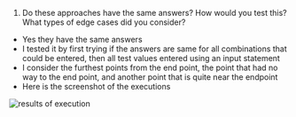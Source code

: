 1. Do these approaches have the same answers? How would you test this? What types of edge cases did you consider?
  - Yes they have the same answers
  - I tested it by first trying if the answers are same for all combinations that could be entered, then all test values entered using an input statement
  - I consider the furthest points from the end point, the point that had no way to the end point, and another point that is quite near the endpoint
  - Here is the screenshot of the executions

![results of execution](https://github.com/PhillipSaint254/maze-puzzle-coin-collector/assets/75745682/ef94f31c-c68f-4457-8a23-4830c282352b)

